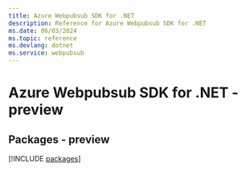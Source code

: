 ```yaml
---
title: Azure Webpubsub SDK for .NET
description: Reference for Azure Webpubsub SDK for .NET
ms.date: 06/03/2024
ms.topic: reference
ms.devlang: dotnet
ms.service: webpubsub
---
```

# Azure Webpubsub SDK for .NET - preview
## Packages - preview
[!INCLUDE [packages](webpubsub-index.md)]